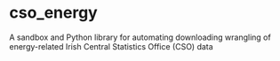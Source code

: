 # cso_energy
A sandbox and Python library for automating downloading wrangling of energy-related Irish Central Statistics Office (CSO) data
